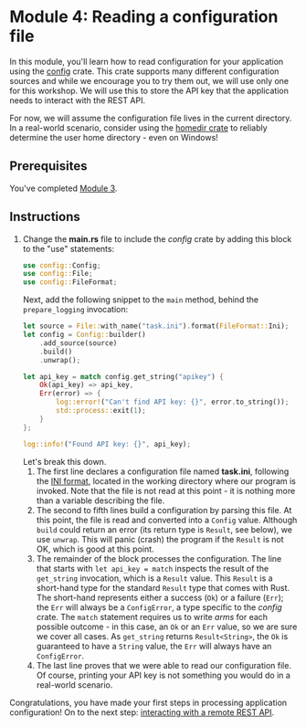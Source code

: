 # Module 4: Reading a configuration file

In this module, you'll learn how to read configuration for your application using the [config](https://docs.rs/config/latest/config/) crate.
This crate supports many different configuration sources and while we encourage you to try them out, we will use only one for this workshop.
We will use this to store the API key that the application needs to interact with the REST API.

For now, we will assume the configuration file lives in the current directory.
In a real-world scenario, consider using the [homedir crate](https://docs.rs/homedir/latest/homedir/) to reliably determine the user home directory - even on Windows!

## Prerequisites

You've completed [Module 3](./step-by-step-3.md).

## Instructions

1. Change the **main.rs** file to include the _config_ crate by adding this block to the "use" statements:
   ```rs
   use config::Config;
   use config::File;
   use config::FileFormat;
   ```
   Next, add the following snippet to the `main` method, behind the `prepare_logging` invocation:
   ```rs
   let source = File::with_name("task.ini").format(FileFormat::Ini);
   let config = Config::builder()
       .add_source(source)
       .build()
       .unwrap();

   let api_key = match config.get_string("apikey") {
       Ok(api_key) => api_key,
       Err(error) => {
           log::error!("Can't find API key: {}", error.to_string());
           std::process::exit(1);
       }
   };

   log::info!("Found API key: {}", api_key);
   ```
   Let's break this down.
   1. The first line declares a configuration file named **task.ini**, following the [INI format](https://en.wikipedia.org/wiki/INI_file), located in the working directory where our program is invoked.
   Note that the file is not read at this point - it is nothing more than a variable describing the file.
   2. The second to fifth lines build a configuration by parsing this file.
   At this point, the file is read and converted into a `Config` value.
   Although `build` could return an error (its return type is `Result`, see below), we use `unwrap`.
   This will panic (crash) the program if the `Result` is not OK, which is good at this point.
   3. The remainder of the block processes the configuration.
   The line that starts with `let api_key = match` inspects the result of the `get_string` invocation, which is a `Result` value.
   This `Result` is a short-hand type for the standard `Result` type that comes with Rust.
   The short-hand represents either a success (`Ok`) or a failure (`Err`); the `Err` will always be a `ConfigError`, a type specific to the _config_ crate. 
   The `match` statement requires us to write _arms_ for each possible outcome - in this case, an `Ok` or an `Err` value, so we are sure we cover all cases.
   As `get_string` returns `Result<String>`, the `Ok` is guaranteed to have a `String` value, the `Err` will always have an `ConfigError`.
   4. The last line proves that we were able to read our configuration file.
   Of course, printing your API key is not something you would do in a real-world scenario.

Congratulations, you have made your first steps in processing application configuration!
On to the next step: [interacting with a remote REST API](./step-by-step-5.md).
